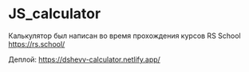 # JS_calculator
Калькулятор был написан во время прохождения курсов RS School https://rs.school/

Деплой: https://dshevv-calculator.netlify.app/
